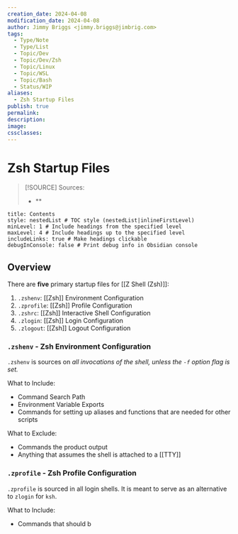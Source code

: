 ```yaml
---
creation_date: 2024-04-08
modification_date: 2024-04-08
author: Jimmy Briggs <jimmy.briggs@jimbrig.com>
tags:
  - Type/Note
  - Type/List
  - Topic/Dev
  - Topic/Dev/Zsh
  - Topic/Linux
  - Topic/WSL
  - Topic/Bash
  - Status/WIP
aliases:
  - Zsh Startup Files
publish: true
permalink: 
description: 
image: 
cssclasses:
---
```


# Zsh Startup Files

> [!SOURCE] Sources:
> - **

```table-of-contents
title: Contents 
style: nestedList # TOC style (nestedList|inlineFirstLevel)
minLevel: 1 # Include headings from the specified level
maxLevel: 4 # Include headings up to the specified level
includeLinks: true # Make headings clickable
debugInConsole: false # Print debug info in Obsidian console
```

## Overview

There are **five** primary startup files for [[Z Shell (Zsh)]]:

1. `.zshenv`: [[Zsh]] Environment Configuration
2. `.zprofile`: [[Zsh]] Profile Configuration
3. `.zshrc`: [[Zsh]] Interactive Shell Configuration
4. `.zlogin`: [[Zsh]] Login Configuration
5. `.zlogout`: [[Zsh]] Logout Configuration

### `.zshenv` - Zsh Environment Configuration

`.zshenv` is sources on *all invocations of the shell, unless the `-f` option flag is set.*

What to Include:

- Command Search Path
- Environment Variable Exports
- Commands for setting up aliases and functions that are needed for other scripts

What to Exclude:

- Commands the product output
- Anything that assumes the shell is attached to a [[TTY]]

### `.zprofile` - Zsh Profile Configuration

`.zprofile` is sourced in all login shells. It is meant to serve as an alternative to `zlogin` for `ksh`.

What to Include:

- Commands that should b
